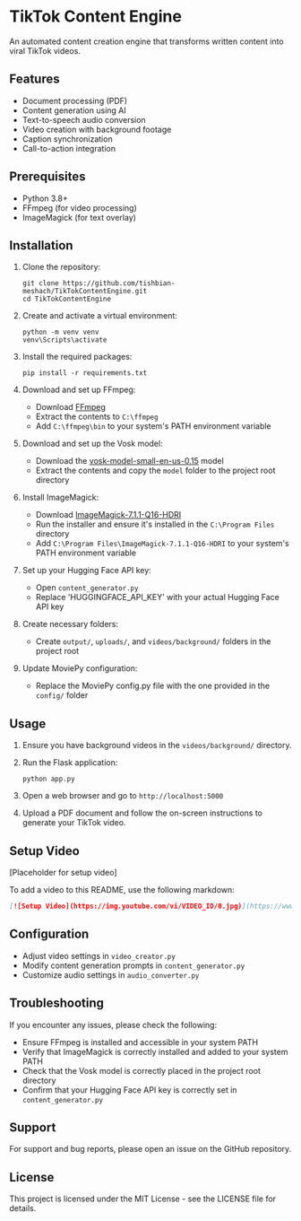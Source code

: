 # TikTok Content Engine

An automated content creation engine that transforms written content into viral TikTok videos.

## Features

- Document processing (PDF)
- Content generation using AI
- Text-to-speech audio conversion
- Video creation with background footage
- Caption synchronization
- Call-to-action integration

## Prerequisites

- Python 3.8+
- FFmpeg (for video processing)
- ImageMagick (for text overlay)

## Installation

1. Clone the repository:
   ```
   git clone https://github.com/tishbian-meshach/TikTokContentEngine.git
   cd TikTokContentEngine
   ```

2. Create and activate a virtual environment:
   ```
   python -m venv venv
   venv\Scripts\activate
   ```

3. Install the required packages:
   ```
   pip install -r requirements.txt
   ```

4. Download and set up FFmpeg:
   - Download [FFmpeg](https://www.gyan.dev/ffmpeg/builds/ffmpeg-release-full.7z)
   - Extract the contents to `C:\ffmpeg`
   - Add `C:\ffmpeg\bin` to your system's PATH environment variable

5. Download and set up the Vosk model:
   - Download the [vosk-model-small-en-us-0.15](https://alphacephei.com/vosk/models/vosk-model-small-en-us-0.15.zip) model
   - Extract the contents and copy the `model` folder to the project root directory

6. Install ImageMagick:
   - Download [ImageMagick-7.1.1-Q16-HDRI](https://imagemagick.org/archive/binaries/ImageMagick-7.1.1-37-Q16-HDRI-x64-dll.exe)
   - Run the installer and ensure it's installed in the `C:\Program Files` directory
   - Add `C:\Program Files\ImageMagick-7.1.1-Q16-HDRI` to your system's PATH environment variable

7. Set up your Hugging Face API key:
   - Open `content_generator.py`
   - Replace 'HUGGINGFACE_API_KEY' with your actual Hugging Face API key

8. Create necessary folders:
   - Create `output/`, `uploads/`, and `videos/background/` folders in the project root

9. Update MoviePy configuration:
   - Replace the MoviePy config.py file with the one provided in the `config/` folder

## Usage

1. Ensure you have background videos in the `videos/background/` directory.

2. Run the Flask application:
   ```
   python app.py
   ```

3. Open a web browser and go to `http://localhost:5000`

4. Upload a PDF document and follow the on-screen instructions to generate your TikTok video.

## Setup Video

[Placeholder for setup video]

To add a video to this README, use the following markdown:
```markdown
[![Setup Video](https://img.youtube.com/vi/VIDEO_ID/0.jpg)](https://www.youtube.com/watch?v=n9RQCjagZoU)
```

## Configuration

- Adjust video settings in `video_creator.py`
- Modify content generation prompts in `content_generator.py`
- Customize audio settings in `audio_converter.py`

## Troubleshooting

If you encounter any issues, please check the following:
- Ensure FFmpeg is installed and accessible in your system PATH
- Verify that ImageMagick is correctly installed and added to your system PATH
- Check that the Vosk model is correctly placed in the project root directory
- Confirm that your Hugging Face API key is correctly set in `content_generator.py`

## Support

For support and bug reports, please open an issue on the GitHub repository.

## License

This project is licensed under the MIT License - see the LICENSE file for details.
